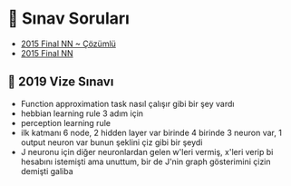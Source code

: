 # 📃 Sınav Soruları

<!--YPackage.YGitbookIntegration-tarafından-otomatik-oluşturulmuştur-->

- [2015 Final NN ~ Çözümlü](2015%20Final%20NN%20~%20%C3%87%C3%B6z%C3%BCml%C3%BC.pdf)
- [2015 Final NN](2015%20Final%20NN.pdf)

<!--YPackage.YGitbookIntegration-tarafından-otomatik-oluşturulmuştur-->

## 📅 2019 Vize Sınavı

- Function approximation task nasıl çalışır gibi bir şey vardı
- hebbian learning rule 3 adım için
- perception learning rule
- ilk katmanı 6 node, 2 hidden layer var birinde 4 birinde 3 neuron var, 1 output neuron var bunun şeklini çiz gibi bir şeydi
- J neuronu için diğer neuronlardan gelen w'leri vermiş, x'leri verip bi hesabını istemişti ama unuttum, bir de J'nin graph gösterimini çizin demişti galiba
